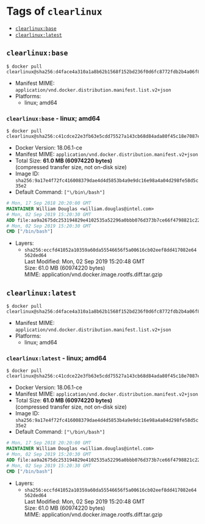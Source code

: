 <!-- THIS FILE IS GENERATED VIA './update-remote.sh' -->

# Tags of `clearlinux`

-	[`clearlinux:base`](#clearlinuxbase)
-	[`clearlinux:latest`](#clearlinuxlatest)

## `clearlinux:base`

```console
$ docker pull clearlinux@sha256:d4face4a310a1a8b62b1568f152bd236f0d6fc8772fdb2b4a06f8ba39a11da87
```

-	Manifest MIME: `application/vnd.docker.distribution.manifest.list.v2+json`
-	Platforms:
	-	linux; amd64

### `clearlinux:base` - linux; amd64

```console
$ docker pull clearlinux@sha256:c41cdce22e3fb63e5cdd75527a143cb68d84ada80f45c18e7087e0691fea4ad0
```

-	Docker Version: 18.06.1-ce
-	Manifest MIME: `application/vnd.docker.distribution.manifest.v2+json`
-	Total Size: **61.0 MB (60974220 bytes)**  
	(compressed transfer size, not on-disk size)
-	Image ID: `sha256:9a17e4f72fc416008379dae4d4d5853b4a9e9dc16e98a4a04d298fe58d5c35e2`
-	Default Command: `["\/bin\/bash"]`

```dockerfile
# Mon, 17 Sep 2018 20:20:00 GMT
MAINTAINER William Douglas <william.douglas@intel.com>
# Mon, 02 Sep 2019 15:20:30 GMT
ADD file:aa9a2675dc253194829e4102535a52296a0bbb076d373b7ce66f4798821c2257 in / 
# Mon, 02 Sep 2019 15:20:30 GMT
CMD ["/bin/bash"]
```

-	Layers:
	-	`sha256:eccfd41052a10359a60da55546656f5a00616cb02eef8dd417082e64562ded64`  
		Last Modified: Mon, 02 Sep 2019 15:20:48 GMT  
		Size: 61.0 MB (60974220 bytes)  
		MIME: application/vnd.docker.image.rootfs.diff.tar.gzip

## `clearlinux:latest`

```console
$ docker pull clearlinux@sha256:d4face4a310a1a8b62b1568f152bd236f0d6fc8772fdb2b4a06f8ba39a11da87
```

-	Manifest MIME: `application/vnd.docker.distribution.manifest.list.v2+json`
-	Platforms:
	-	linux; amd64

### `clearlinux:latest` - linux; amd64

```console
$ docker pull clearlinux@sha256:c41cdce22e3fb63e5cdd75527a143cb68d84ada80f45c18e7087e0691fea4ad0
```

-	Docker Version: 18.06.1-ce
-	Manifest MIME: `application/vnd.docker.distribution.manifest.v2+json`
-	Total Size: **61.0 MB (60974220 bytes)**  
	(compressed transfer size, not on-disk size)
-	Image ID: `sha256:9a17e4f72fc416008379dae4d4d5853b4a9e9dc16e98a4a04d298fe58d5c35e2`
-	Default Command: `["\/bin\/bash"]`

```dockerfile
# Mon, 17 Sep 2018 20:20:00 GMT
MAINTAINER William Douglas <william.douglas@intel.com>
# Mon, 02 Sep 2019 15:20:30 GMT
ADD file:aa9a2675dc253194829e4102535a52296a0bbb076d373b7ce66f4798821c2257 in / 
# Mon, 02 Sep 2019 15:20:30 GMT
CMD ["/bin/bash"]
```

-	Layers:
	-	`sha256:eccfd41052a10359a60da55546656f5a00616cb02eef8dd417082e64562ded64`  
		Last Modified: Mon, 02 Sep 2019 15:20:48 GMT  
		Size: 61.0 MB (60974220 bytes)  
		MIME: application/vnd.docker.image.rootfs.diff.tar.gzip

